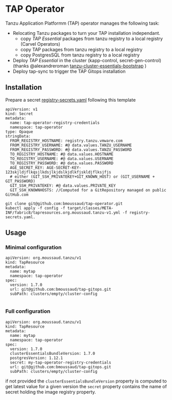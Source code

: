 # TAP Operator

Tanzu Application Platformm (TAP) operator manages the following task:

* Relocating Tanzu packages to turn your TAP installation independant.
    * copy _TAP Essential_ packages from tanzu registry to a local registry (Carvel Operators)
    * copy TAP packages from tanzu registry to a local registry
    * copy PostgresSQL from tanzu registry to a local registry
* Deploy _TAP Essential_ in the cluster (kapp-control, secret-gen-control) (thanks
  @alexandreroman [tanzu-cluster-essentials-bootstrap](https://github.com/alexandreroman/tanzu-cluster-essentials-bootstrap) )
* Deploy tap-sync to trigger the TAP Gitops installation

## Installation

Prepare a secret [registry-secrets.yaml](config/registry-secrets.yaml) following this template

```
apiVersion: v1
kind: Secret
metadata:
  name: tap-operator-registry-credentials
  namespace: tap-operator
type: Opaque
stringData:
  FROM_REGISTRY_HOSTNAME: registry.tanzu.vmware.com
  FROM_REGISTRY_USERNAME: #@ data.values.TANZU_USERNAME
  FROM_REGISTRY_PASSWORD: #@ data.values.TANZU_PASSWORD
  TO_REGISTRY_HOSTNAME: #@ data.values.HOSTNAME
  TO_REGISTRY_USERNAME: #@ data.values.USERNAME
  TO_REGISTRY_PASSWORD: #@ data.values.PASSWORD
  AGE_SECRET_KEY: AGE-SECRET-KEY-123skjldjflkqsjlkdsjlkjdslkjdlkfjskldjflksjfjs
  # either (GIT_SSH_PRIVATEKEY+GIT_KNOWN_HOST) or (GIT_USERNAME + GIT_PASSWORD)
  GIT_SSH_PRIVATEKEY: #@ data.values.PRIVATE_KEY
  GIT_SSH_KNOWNHOSTS: //Computed for a GitRepository managed on public GitHub.com
```

```
git clone git@github.com:bmoussaud/tap-operator.git
kubectl apply -f config -f target/classes/META-INF/fabric8/tapresources.org.moussaud.tanzu-v1.yml -f registry-secrets.yaml.
```

## Usage

### Minimal configuration

``````
apiVersion: org.moussaud.tanzu/v1
kind: TapResource
metadata:
  name: mytap
  namespace: tap-operator
spec:
  version: 1.7.0  
  url: git@github.com:bmoussaud/tap-gitops.git
  subPath: clusters/empty/cluster-config
  
``````

### Full configuration

``````
apiVersion: org.moussaud.tanzu/v1
kind: TapResource
metadata:
  name: mytap
  namespace: tap-operator
spec:
  version: 1.7.0
  clusterEssentialsBundleVersion: 1.7.0
  postgresVersion: 1.12.1
  secret: my-tap-operator-registry-credentials
  url: git@github.com:bmoussaud/tap-gitops.git
  subPath: clusters/empty/cluster-config
``````

if not provided the `clusterEssentialsBundleVersion` property is computed to get latest value for a given version
the `secret` property contains the name of secret holding the image registry property.